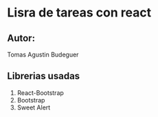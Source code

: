 # Lisra de tareas con react

## Autor:
Tomas Agustin Budeguer

## Librerias usadas

1. React-Bootstrap
1. Bootstrap
1. Sweet Alert


